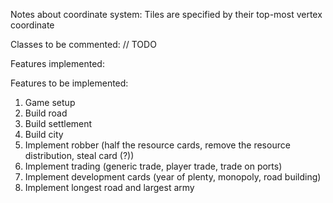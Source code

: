 Notes about coordinate system: Tiles are specified by their top-most vertex coordinate

Classes to be commented: // TODO

Features implemented:


Features to be implemented:
1. Game setup
2. Build road
3. Build settlement
4. Build city
5. Implement robber (half the resource cards, remove the resource distribution, steal card (?))
6. Implement trading (generic trade, player trade, trade on ports)
7. Implement development cards (year of plenty, monopoly, road building)
8. Implement longest road and largest army
